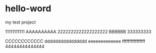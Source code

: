# hello-word
my test project

11111111111
AAAAAAAAAA
2222222222222222222
BBBBBB
333333333

CCCCCCCCCCCC
dddddddddddddddd
eeeeeeeeeeeee
ffffffffffffffff
44444444444444

